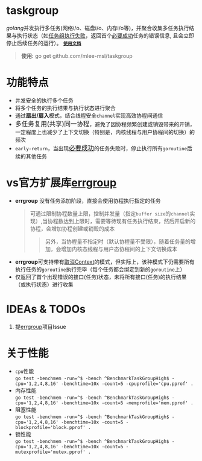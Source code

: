 # taskgroup

*golang*并发执行多任务(网络i/o、磁盘i/o、内存i/o等)，并聚合收集多任务执行结果与执行状态（如<u>任务组执行失败</u>，返回首个<u>必要成功</u>任务的错误信息, 且会立即停止后续任务的运行）。
**[`使用文档`](https://pkg.go.dev/github.com/mlee-msl/taskgroup "欢迎使用，任何意见或建议可联系`2210508401@qq.com`")**

> **使用:** go get github.com/mlee-msl/taskgroup

# 功能特点

- 并发安全的执行多个任务
- 将多个任务的执行结果与执行状态进行聚合
- 通过**扇出/扇入**模式，结合线程安全`channel`实现高效协程间通信
- <big>多任务复用(共享)同一协程</big>，避免了因协程频繁创建或销毁带来的开销，一定程度上也减少了上下文切换（特别是，内核线程与用户协程间的切换）的频次
- `early-return`，当出现<big><u>必要成功</u></big>的任务失败时，停止执行所有`goroutine`后续的其他任务

# vs官方扩展库[errgroup](https://pkg.go.dev/golang.org/x/sync/errgroup "errgroup")

- **errgroup** 没有任务添加阶段，直接会使用协程执行指定的任务
  > 可通过限制协程数量上限，控制并发量（指定`buffer size`的`channel`实现）,当协程数达到上限时，需要等待现有任务执行结束，然后开启新的协程，会增加协程创建或销毁的成本
  >
  >> 另外，当协程量不指定时（默认协程量不受限），随着任务量的增加，会增加内核态线程与用户态协程间的上下文切换成本
- **errgroup**可支持带有[取消Context](https://pkg.go.dev/context#WithCancelCause)的模式，但实际上，该种模式下仍需要所有执行任务的`goroutine`执行完毕（每个任务都会绑定到新的`goroutine`上）
- 仅返回了首个出现错误的接口(任务)状态，未将所有接口(任务)的执行结果（或执行状态）进行收集

# IDEAs & TODOs

1. 提[errgroup](https://cs.opensource.google/go/x/sync)项目Issue

# 关于性能

- `cpu`性能  
`go test -benchmem -run=^$ -bench ^BenchmarkTaskGroupHigh$ -cpu='1,2,4,8,16' -benchtime=10x -count=5 -cpuprofile='cpu.pprof' .`
- 内存性能  
`go test -benchmem -run=^$ -bench ^BenchmarkTaskGroupHigh$ -cpu='1,2,4,8,16' -benchtime=10x -count=5 -memprofile='mem.pprof' .`
- 阻塞性能  
`go test -benchmem -run=^$ -bench ^BenchmarkTaskGroupHigh$ -cpu='1,2,4,8,16' -benchtime=10x -count=5 -blockprofile='block.pprof' .`
- 锁性能  
`go test -benchmem -run=^$ -bench ^BenchmarkTaskGroupHigh$ -cpu='1,2,4,8,16' -benchtime=10x -count=5 -mutexprofile='mutex.pprof' .`